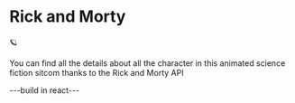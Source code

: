 <h1>Rick and Morty</h1> 🪐

<p>You can find all the details about all the character in this animated science fiction sitcom thanks to the Rick and Morty API</p>

<p>---build in react---</p>
